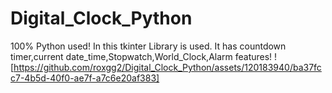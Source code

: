 # Digital_Clock_Python
100% Python used!
In this tkinter Library is used.
It has countdown timer,current date_time,Stopwatch,World_Clock,Alarm features!
![https://github.com/roxgg2/Digital_Clock_Python/assets/120183940/ba37fcc7-4b5d-40f0-ae7f-a7c6e20af383]
